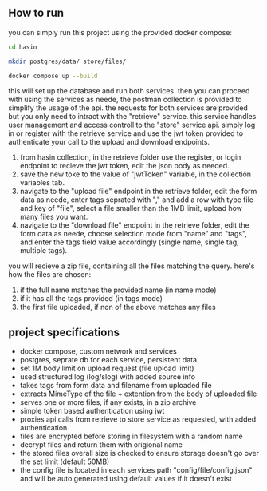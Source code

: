 ## How to run

you can simply run this project using the provided docker compose:

```bash
cd hasin
```
```bash
mkdir postgres/data/ store/files/
```
```bash
docker compose up --build
```

this will set up the database and run both services. then you can proceed with using the services as neede, the postman collection is provided to simplify the usage of the api. the requests for both services are provided but you only need to intract with the "retrieve" service. this service handles user management and access controll to the "store" service api. simply log in or register with the retrieve service and use the jwt token provided to authenticate your call to the upload and download endpoints.

1. from hasin collection, in the retrieve folder use the register, or login endpoint to recieve the jwt token, edit the json body as needed.
1. save the new toke to the value of "jwtToken" variable, in the collection variables tab.
1. navigate to the "upload file" endpoint in the retrieve folder, edit the form data as neede, enter tags seprated with "," and add a row with type file and key of "file", select a file smaller than the 1MB limit, upload how many files you want.
1. navigate to the "download file" endpoint in the retrieve folder, edit the form data as neede, choose selection mode from "name" and "tags", and enter the tags field value accordingly (single name, single tag, multiple tags).

you will recieve a zip file, containing all the files matching the query. here's how the files are chosen:

1. if the full name matches the provided name (in name mode)
1. if it has all the tags provided (in tags mode)
1. the first file uploaded, if non of the above matches any files

## project specifications

- docker compose, custom network and services
- postgres, seprate db for each service, persistent data
- set 1M body limit on upload request (file upload limit)
- used structured log (log/slog) with added source info
- takes tags from form data and filename from uploaded file
- extracts MimeType of the file + extention from the body of uploaded file
- serves one or more files, if any exists, in a zip archive
- simple token based authentication using jwt
- proxies api calls from retrieve to store service as requested, with added authentication
- files are encrypted before storing in filesystem with a random name
- decrypt files and return them with origional name
- the stored files overall size is checked to ensure storage doesn't go over the set limit (default 50MB)
- the config file is located in each services path "config/file/config.json" and will be auto generated using default values if it doesn't exist

